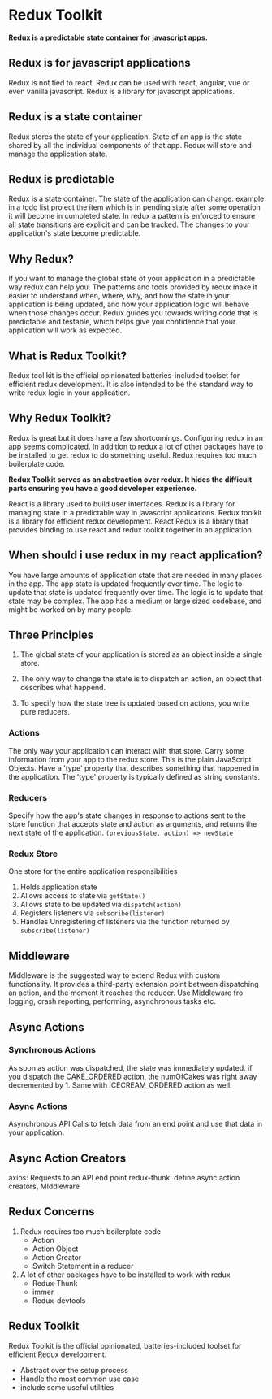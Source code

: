 # Redux Toolkit

**Redux is a predictable state container for javascript apps.**

## Redux is for javascript applications
Redux is not tied to react. Redux can be used with react, angular, vue or even vanilla javascript. Redux is a library for javascript applications.

## Redux is a state container
Redux stores the state of your application. State of an app is the state shared by all the individual components of that app. Redux will store and manage the application state.

## Redux is predictable
Redux is a state container. The state of the application can change. example in a todo list project the item which is in pending state after some operation it will become in completed state.
In redux a pattern is enforced to ensure all state transitions are explicit and can be tracked. The changes to your application's state become predictable.

## Why Redux?
If you want to manage the global state of your application in a predictable way redux can help you. The patterns and tools provided by redux make it easier to understand when, where, why, and how the state in your application is being updated, and how your application logic will behave when those changes occur.
Redux guides you towards writing code that is predictable and testable, which helps give you confidence that your application will work as expected.

## What is Redux Toolkit?
Redux tool kit is the official opinionated batteries-included toolset for efficient redux development. It is also intended to be the standard way to write redux logic in your application.

## Why Redux Toolkit?
Redux is great but it does have a few shortcomings. Configuring redux in an app seems complicated. In addition to redux a lot of other packages have to be installed to get redux to do something useful. Redux requires too much boilerplate code.

**Redux Toolkit serves as an abstraction over redux. It hides the difficult parts ensuring you have a good developer experience.**

React is a library used to build user interfaces. Redux is a library for managing state in a predictable way in javascript applications. Redux toolkit is a library for efficient redux development. React Redux is a library that provides binding to use react and redux toolkit together in an application.

## When should i use redux in my react application?
You have large amounts of application state that are needed in many places in the app. The app state is updated frequently over time. The logic to update that state is updated frequently over time. The logic is to update that state may be complex. The app has a medium or large sized codebase, and might be worked on by many people.

## Three Principles

1. The global state of your application is stored as an object inside a single store.

2. The only way to change the state is to dispatch an action, an object that describes what happend.

3. To specify how the state tree is updated based on actions, you write pure reducers.

### Actions

The only way your application can interact with that store. Carry some information from your app to the redux store. This is the plain JavaScript Objects.
Have a 'type' property that describes something that happened in the application. The 'type' property is typically defined as string constants.

### Reducers

Specify how the app's state changes in response to actions sent to the store function that accepts state and action as arguments, and returns the next state of the application. `(previousState, action) => newState`

### Redux Store

One store for the entire application responsibilities

1. Holds application state
2. Allows access to state via `getState()`
3. Allows state to be updated via `dispatch(action)`
4. Registers listeners via `subscribe(listener)`
5. Handles Unregistering of listeners via the function returned by `subscribe(listener)`

## Middleware

Middleware is the suggested way to extend Redux with custom functionality. It provides a third-party extension point between dispatching an action, and the moment it reaches the reducer. Use Middleware fro logging, crash reporting, performing, asynchronous tasks etc.

## Async Actions

### Synchronous Actions
As soon as action was dispatched, the state was immediately updated. if you dispatch the CAKE_ORDERED action, the numOfCakes was right away decremented by 1. Same with ICECREAM_ORDERED action as well.

### Async Actions
Asynchronous API Calls to fetch data from an end point and use that data in your application.

## Async Action Creators
axios: Requests to an API end point
redux-thunk: define async action creators, MIddleware

## Redux Concerns
1. Redux requires too much boilerplate code
    * Action
    * Action Object
    * Action Creator
    * Switch Statement in a reducer
2. A lot of other packages have to be installed to work with redux
    * Redux-Thunk
    * immer
    * Redux-devtools

## Redux Toolkit
Redux Toolkit is the official opinionated, batteries-included toolset for efficient Redux development.
* Abstract over the setup process
* Handle the most common use case
* include some useful utilities
